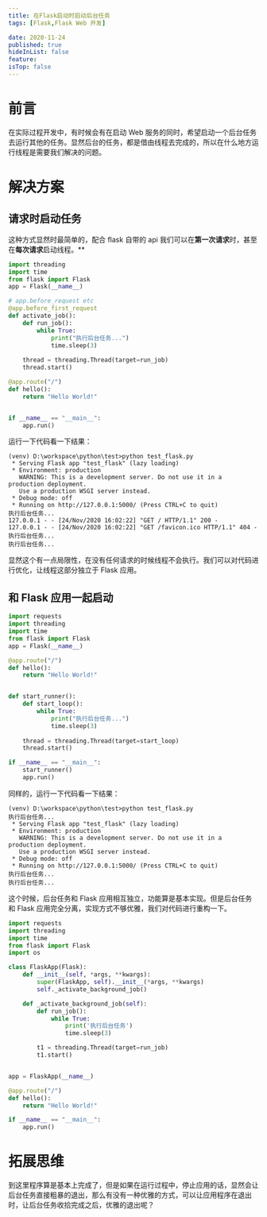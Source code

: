 ```yaml
---
title: 在Flask启动时启动后台任务
tags: [Flask,Flask Web 开发]

date: 2020-11-24
published: true
hideInList: false
feature: 
isTop: false
---
```




# 前言
在实际过程开发中，有时候会有在启动 Web 服务的同时，希望启动一个后台任务去运行其他的任务。显然后台的任务，都是借由线程去完成的，所以在什么地方运行线程是需要我们解决的问题。
# 解决方案
## 请求时启动任务
这种方式显然时最简单的，配合 flask 自带的 api 我们可以在**第一次请求**时，甚至在**每次请求**启动线程。**
```python
import threading
import time
from flask import Flask
app = Flask(__name__)

# app.before_request etc
@app.before_first_request
def activate_job():
    def run_job():
        while True:
            print("执行后台任务...")
            time.sleep(3)
            
    thread = threading.Thread(target=run_job)
    thread.start()

@app.route("/")
def hello():
    return "Hello World!"


if __name__ == "__main__":
    app.run()
```
运行一下代码看一下结果：
```shell
(venv) D:\workspace\python\test>python test_flask.py
 * Serving Flask app "test_flask" (lazy loading)
 * Environment: production
   WARNING: This is a development server. Do not use it in a production deployment.
   Use a production WSGI server instead.
 * Debug mode: off
 * Running on http://127.0.0.1:5000/ (Press CTRL+C to quit)
执行后台任务...
127.0.0.1 - - [24/Nov/2020 16:02:22] "GET / HTTP/1.1" 200 -
127.0.0.1 - - [24/Nov/2020 16:02:22] "GET /favicon.ico HTTP/1.1" 404 -
执行后台任务...
执行后台任务...
```
显然这个有一点局限性，在没有任何请求的时候线程不会执行。我们可以对代码进行优化，让线程这部分独立于 Flask 应用。


## 和 Flask 应用一起启动
```python
import requests
import threading
import time
from flask import Flask
app = Flask(__name__)

@app.route("/")
def hello():
    return "Hello World!"


def start_runner():
    def start_loop():
        while True:
            print("执行后台任务...")
            time.sleep(3)
            
    thread = threading.Thread(target=start_loop)
    thread.start()

if __name__ == "__main__":
    start_runner()
    app.run()
```
同样的，运行一下代码看一下结果：
```shell
(venv) D:\workspace\python\test>python test_flask.py
执行后台任务...
 * Serving Flask app "test_flask" (lazy loading)
 * Environment: production
   WARNING: This is a development server. Do not use it in a production deployment.
   Use a production WSGI server instead.
 * Debug mode: off
 * Running on http://127.0.0.1:5000/ (Press CTRL+C to quit)
执行后台任务...
执行后台任务...
```
这个时候，后台任务和 Flask 应用相互独立，功能算是基本实现。但是后台任务和 Flask 应用完全分离，实现方式不够优雅，我们对代码进行重构一下。
```python
import requests
import threading
import time
from flask import Flask
import os

class FlaskApp(Flask):
    def __init__(self, *args, **kwargs):
        super(FlaskApp, self).__init__(*args, **kwargs)
        self._activate_background_job()

    def _activate_background_job(self):
        def run_job():
            while True:
                print('执行后台任务')
                time.sleep(3)

        t1 = threading.Thread(target=run_job)
        t1.start()


app = FlaskApp(__name__)

@app.route("/")
def hello():
    return "Hello World!"

if __name__ == "__main__":
    app.run()
```


# 拓展思维
到这里程序算是基本上完成了，但是如果在运行过程中，停止应用的话，显然会让后台任务直接粗暴的退出，那么有没有一种优雅的方式，可以让应用程序在退出时，让后台任务收拾完成之后，优雅的退出呢？